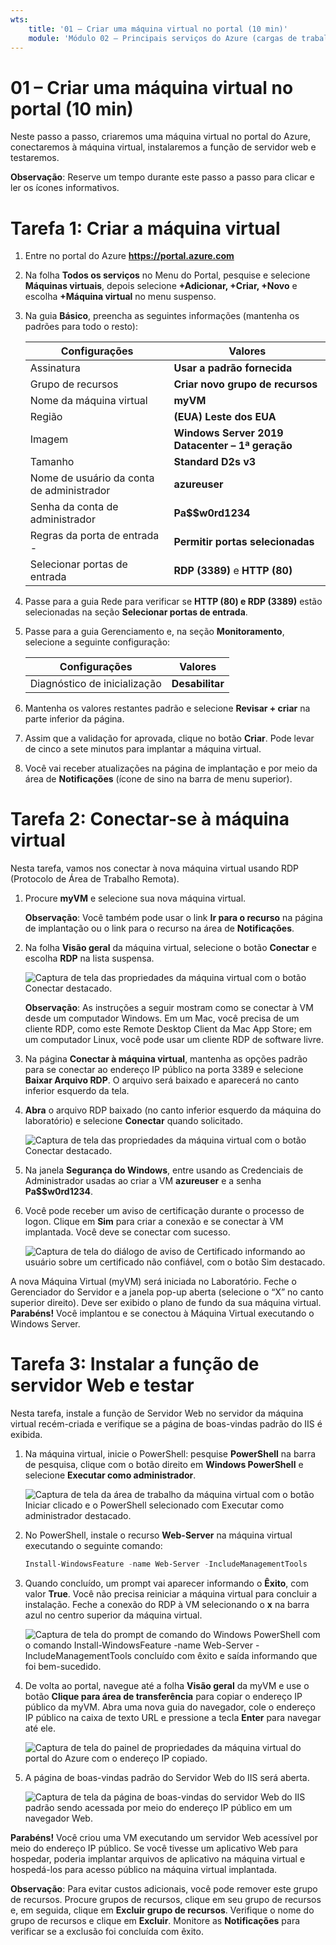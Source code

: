 ```yaml
---
wts:
    title: '01 – Criar uma máquina virtual no portal (10 min)'
    module: 'Módulo 02 – Principais serviços do Azure (cargas de trabalho)'
---
```

# 01 – Criar uma máquina virtual no portal (10 min)

Neste passo a passo, criaremos uma máquina virtual no portal do Azure, conectaremos à máquina virtual, instalaremos a função de servidor web e testaremos. 

**Observação**: Reserve um tempo durante este passo a passo para clicar e ler os ícones informativos. 

# Tarefa 1: Criar a máquina virtual 
1. Entre no portal do Azure **https://portal.azure.com**

3. Na folha **Todos os serviços** no Menu do Portal, pesquise e selecione **Máquinas virtuais**, depois selecione **+Adicionar, +Criar, +Novo** e escolha **+Máquina virtual** no menu suspenso.

4. Na guia **Básico**, preencha as seguintes informações (mantenha os padrões para todo o resto):

    | Configurações | Valores |
    |  -- | -- |
    | Assinatura | **Usar a padrão fornecida** |
    | Grupo de recursos | **Criar novo grupo de recursos** |
    | Nome da máquina virtual | **myVM** |
    | Região | **(EUA) Leste dos EUA**|
    | Imagem | **Windows Server 2019 Datacenter – 1ª geração**|
    | Tamanho | **Standard D2s v3**|
    | Nome de usuário da conta de administrador | **azureuser** |
    | Senha da conta de administrador | **Pa$$w0rd1234**|
    | Regras da porta de entrada - | **Permitir portas selecionadas**|
    | Selecionar portas de entrada | **RDP (3389)** e **HTTP (80)**| 

5. Passe para a guia Rede para verificar se **HTTP (80) e RDP (3389)** estão selecionadas na seção **Selecionar portas de entrada**.

6. Passe para a guia Gerenciamento e, na seção **Monitoramento**, selecione a seguinte configuração:

    | Configurações | Valores |
    | -- | -- |
    | Diagnóstico de inicialização | **Desabilitar**|

7. Mantenha os valores restantes padrão e selecione **Revisar + criar** na parte inferior da página.

8. Assim que a validação for aprovada, clique no botão **Criar**. Pode levar de cinco a sete minutos para implantar a máquina virtual.

9. Você vai receber atualizações na página de implantação e por meio da área de **Notificações** (ícone de sino na barra de menu superior).

# Tarefa 2: Conectar-se à máquina virtual

Nesta tarefa, vamos nos conectar à nova máquina virtual usando RDP (Protocolo de Área de Trabalho Remota). 

1. Procure **myVM** e selecione sua nova máquina virtual.

    **Observação**: Você também pode usar o link **Ir para o recurso** na página de implantação ou o link para o recurso na área de **Notificações**.

2. Na folha **Visão geral** da máquina virtual, selecione o botão **Conectar** e escolha **RDP** na lista suspensa.

    ![Captura de tela das propriedades da máquina virtual com o botão Conectar destacado.](../images/0101.png)

    **Observação**: As instruções a seguir mostram como se conectar à VM desde um computador Windows. Em um Mac, você precisa de um cliente RDP, como este Remote Desktop Client da Mac App Store; em um computador Linux, você pode usar um cliente RDP de software livre.

2. Na página **Conectar à máquina virtual**, mantenha as opções padrão para se conectar ao endereço IP público na porta 3389 e selecione **Baixar Arquivo RDP**. O arquivo será baixado e aparecerá no canto inferior esquerdo da tela.

3. **Abra** o arquivo RDP baixado (no canto inferior esquerdo da máquina do laboratório) e selecione **Conectar** quando solicitado. 

    ![Captura de tela das propriedades da máquina virtual com o botão Conectar destacado. ](../images/0102.png)

4. Na janela **Segurança do Windows**, entre usando as Credenciais de Administrador usadas ao criar a VM **azureuser** e a senha **Pa$$w0rd1234**. 

5. Você pode receber um aviso de certificação durante o processo de logon. Clique em **Sim** para criar a conexão e se conectar à VM implantada. Você deve se conectar com sucesso.

    ![Captura de tela do diálogo de aviso de Certificado informando ao usuário sobre um certificado não confiável, com o botão Sim destacado. ](../images/0104.png)

A nova Máquina Virtual (myVM) será iniciada no Laboratório. Feche o Gerenciador do Servidor e a janela pop-up aberta (selecione o “X” no canto superior direito). Deve ser exibido o plano de fundo da sua máquina virtual. **Parabéns!** Você implantou e se conectou à Máquina Virtual executando o Windows Server. 

# Tarefa 3: Instalar a função de servidor Web e testar

Nesta tarefa, instale a função de Servidor Web no servidor da máquina virtual recém-criada e verifique se a página de boas-vindas padrão do IIS é exibida. 

1. Na máquina virtual, inicie o PowerShell: pesquise **PowerShell** na barra de pesquisa, clique com o botão direito em **Windows PowerShell** e selecione **Executar como administrador**.

    ![Captura de tela da área de trabalho da máquina virtual com o botão Iniciar clicado e o PowerShell selecionado com Executar como administrador destacado.](../images/0105.png)

2. No PowerShell, instale o recurso **Web-Server** na máquina virtual executando o seguinte comando: 

    ```PowerShell
    Install-WindowsFeature -name Web-Server -IncludeManagementTools
    ```
  
3. Quando concluído, um prompt vai aparecer informando o **Êxito**, com valor **True**. Você não precisa reiniciar a máquina virtual para concluir a instalação. Feche a conexão do RDP à VM selecionando o **x** na barra azul no centro superior da máquina virtual. 

    ![Captura de tela do prompt de comando do Windows PowerShell com o comando Install-WindowsFeature -name Web-Server -IncludeManagementTools concluído com êxito e saída informando que foi bem-sucedido.](../images/0106.png)

4. De volta ao portal, navegue até a folha **Visão geral** da myVM e use o botão **Clique para área de transferência** para copiar o endereço IP público da myVM. Abra uma nova guia do navegador, cole o endereço IP público na caixa de texto URL e pressione a tecla **Enter** para navegar até ele.

    ![Captura de tela do painel de propriedades da máquina virtual do portal do Azure com o endereço IP copiado.](../images/0107.png)

5. A página de boas-vindas padrão do Servidor Web do IIS será aberta.

    ![Captura de tela da página de boas-vindas do servidor Web do IIS padrão sendo acessada por meio do endereço IP público em um navegador Web.](../images/0108.png)

**Parabéns!** Você criou uma VM executando um servidor Web acessível por meio do endereço IP público. Se você tivesse um aplicativo Web para hospedar, poderia implantar arquivos de aplicativo na máquina virtual e hospedá-los para acesso público na máquina virtual implantada.


**Observação**: Para evitar custos adicionais, você pode remover este grupo de recursos. Procure grupos de recursos, clique em seu grupo de recursos e, em seguida, clique em **Excluir grupo de recursos**. Verifique o nome do grupo de recursos e clique em **Excluir**. Monitore as **Notificações** para verificar se a exclusão foi concluída com êxito. 
